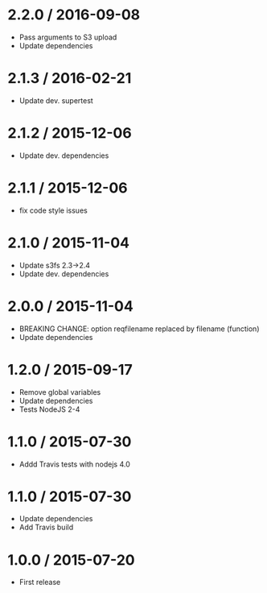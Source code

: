 2.2.0 / 2016-09-08
==================
  * Pass arguments to S3 upload
  * Update dependencies

2.1.3 / 2016-02-21
==================
  * Update dev. supertest

2.1.2 / 2015-12-06
==================
  * Update dev. dependencies

2.1.1 / 2015-12-06
==================
  * fix code style issues 

2.1.0 / 2015-11-04
==================
  * Update s3fs 2.3->2.4
  * Update dev. dependencies

2.0.0 / 2015-11-04
==================
  * BREAKING CHANGE: option reqfilename replaced by filename (function)
  * Update dependencies

1.2.0 / 2015-09-17
==================
  * Remove global variables
  * Update dependencies
  * Tests NodeJS 2-4

1.1.0 / 2015-07-30
==================
  * Addd Travis tests with nodejs 4.0

1.1.0 / 2015-07-30
==================
  * Update dependencies
  * Add Travis build

1.0.0 / 2015-07-20
==================
  * First release